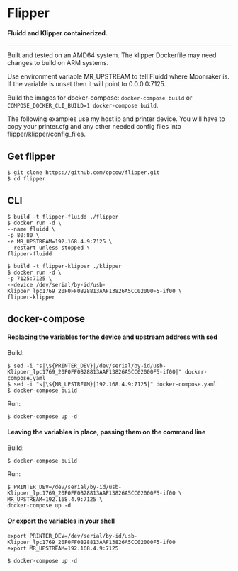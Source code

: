 # Flipper

#### Fluidd and Klipper containerized.
---
Built and tested on an AMD64 system. The klipper Dockerfile may need changes to build on ARM systems. 

Use environment variable MR_UPSTREAM to tell Fluidd where Moonraker is. If the variable is unset then it will point to 0.0.0.0:7125.

Build the images for docker-compose: `docker-compose build` or `COMPOSE_DOCKER_CLI_BUILD=1 docker-compose build`.


The following examples use my host ip and printer device. You will have to copy your printer.cfg and any other needed config files into flipper/klipper/config_files.

Get flipper
---
    $ git clone https://github.com/opcow/flipper.git
    $ cd flipper


CLI
---
    $ build -t flipper-fluidd ./flipper
    $ docker run -d \
    --name fluidd \
    -p 80:80 \
    -e MR_UPSTREAM=192.168.4.9:7125 \
    --restart unless-stopped \
    flipper-fluidd

    $ build -t flipper-klipper ./klipper
    $ docker run -d \
    -p 7125:7125 \
    --device /dev/serial/by-id/usb-Klipper_lpc1769_20F0FF0B28813AAF13826A5CC02000F5-if00 \
    flipper-klipper

docker-compose
---
#### Replacing the variables for the device and upstream address with sed

Build:

    $ sed -i "s|\${PRINTER_DEV}|/dev/serial/by-id/usb-Klipper_lpc1769_20F0FF0B28813AAF13826A5CC02000F5-if00|" docker-compose.yaml
    $ sed -i "s|\${MR_UPSTREAM}|192.168.4.9:7125|" docker-compose.yaml
    $ docker-compose build

Run:

    $ docker-compose up -d

#### Leaving the variables in place, passing them on the command line

Build:

    $ docker-compose build

Run:

    $ PRINTER_DEV=/dev/serial/by-id/usb-Klipper_lpc1769_20F0FF0B28813AAF13826A5CC02000F5-if00 \
    MR_UPSTREAM=192.168.4.9:7125 \
    docker-compose up -d

#### Or export the variables in your shell

    export PRINTER_DEV=/dev/serial/by-id/usb-Klipper_lpc1769_20F0FF0B28813AAF13826A5CC02000F5-if00
    export MR_UPSTREAM=192.168.4.9:7125

    $ docker-compose up -d
